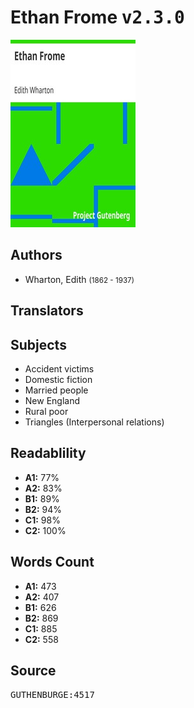 # Ethan Frome <kbd>v2.3.0</kbd>

![](./cover.medium.jpg "")

## Authors


 - Wharton, Edith <small>(1862 - 1937)</small>

## Translators



## Subjects


 - Accident victims
 - Domestic fiction
 - Married people
 - New England
 - Rural poor
 - Triangles (Interpersonal relations)

## Readablility


 - **A1:** 77%
 - **A2:** 83%
 - **B1:** 89%
 - **B2:** 94%
 - **C1:** 98%
 - **C2:** 100%

## Words Count


 - **A1:** 473
 - **A2:** 407
 - **B1:** 626
 - **B2:** 869
 - **C1:** 885
 - **C2:** 558

## Source


<kbd>GUTHENBURGE:4517</kbd>
